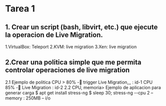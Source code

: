 # Tarea 1

## 1. Crear un script (bash, libvirt, etc.) que ejecute la operacion de Live Migration.

1.VirtualBox: Teleport
2.KVM: live migration
3.Xen: live migration

## 2.Crear una politica simple que me permita controlar operaciones de live migration

2.1 Ejemplo de politica
CPU > 80% - trigger Live Migration,,,  :   id-1
CPU 85% - Live Migration                      :   id-2
2.2 CPU, memoria> Ejemplo de aplicacion para generar carga
$ apt get install stress-ng
$ sleep 30; stress-ng --cpu 2 –memory : 250MB – i/o
